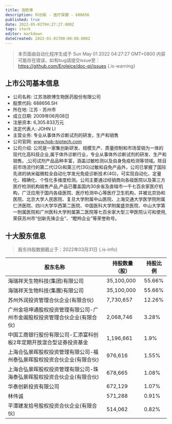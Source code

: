 ```yaml
---
title: 浩欧博
description: 科创板 - 医疗保健 - 688656
published: true
date: 2022-05-01T04:27:27.000Z
tags: stock
editor: markdown
dateCreated: 2022-01-01T00:00:00.000Z
---
```


> 本页面由自动化程序生成于 Sun May 01 2022 04:27:27 GMT+0800
> 内容可能存在错误，如有bug请提交issue至：https://github.com/Eroleice/doc-pi/issues
{.is-warning}

## 上市公司基本信息
- 公司名称: 江苏浩欧博生物医药股份有限公司
- 股票代码: 688656.SH
- 所在地: 江苏 - 苏州市
- 成立日期: 2009年06月08日
- 注册资本: 6,305.833万元
- 法定代表人: JOHN LI
- 主营业务: 专业从事体外诊断试剂的研发，生产和销售
- 公司官网: www.hob-biotech.com
- 公司介绍: 公司是一家集创新研发、规模生产、质量控制和市场营销为一体的现代化高科技企业,属于体外诊断行业，专业从事体外诊断试剂的研发、生产和销售。,公司试剂产品品种丰富，涵盖过敏检测以及自身免疫检测等领域。除目前市场流行的第二代(2G)和第三代(3G)过敏和自免产品外，公司已掌握了国际先进的纳米磁微粒全自动化学发光免疫诊断技术(4G)，可实现自动化、定量化、精确化、个性化多维度检测。公司主要通过经销商向各级医院以及第三方医疗检测机构销售产品,产品已覆盖国内30余省及直辖市一千七百余家医疗机构，广泛应用于国内各级医院、医疗检测中心等医疗卫生机构，并被北京协和医院、北京大学人民医院、复旦大学附属中山医院、上海交通大学医学院附属仁济医院、四川大学华西第二医院、中国医科大学附属盛京医院、中山大学第一附属医院和广州医科大学附属第二医院等七百余家大型三甲医院认可和使用,荣获苏州市“创新先锋企业”、“瞪羚企业”等荣誉称号。


## 十大股东信息
> 股东持股数据截止于：2022年03月31日
{.is-info}

| 股东名称 | 持股数量（股） | 持股比例 |
| --- | --- | --- |
| 海瑞祥天生物科技(集团)有限公司 | 35,100,000 | 55.66% |
| 海瑞祥天生物科技(集團)有限公司 | 35,100,000 | 55.66% |
| 苏州外润投资管理合伙企业(有限合伙) | 7,730,657 | 12.26% |
| 广州金垣坤通股权投资管理有限公司-广州市金阖股权投资管理合伙企业(有限合伙) | 2,068,746 | 3.28% |
| 中国工商银行股份有限公司-汇添富科创板2年定期开放混合型证券投资基金 | 1,196,661 | 1.9% |
| 上海合弘景晖股权投资管理有限公司-福州泰弘景晖股权投资合伙企业(有限合伙) | 976,616 | 1.55% |
| 上海合弘景晖股权投资管理有限公司-珠海泰弘景晖股权投资合伙企业(有限合伙) | 678,665 | 1.08% |
| 华泰创新投资有限公司 | 672,129 | 1.07% |
| 林伟诚 | 571,288 | 0.91% |
| 平潭建发拾号股权投资合伙企业(有限合伙) | 514,062 | 0.82% |




